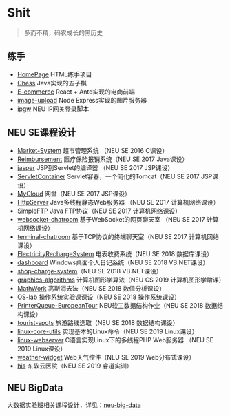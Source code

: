 # Shit
> 多而不精，码农成长的黑历史

## 练手
- [HomePage](homepage) HTML练手项目  
- [Chess](chess) Java实现的五子棋  
- [E-commerce](e-commerce) React + Antd实现的电商前端 
- [image-upload](image-upload) Node Express实现的图片服务器 
- [ipgw](ipgw) NEU IP网关登录脚本  


## NEU SE课程设计
- [Market-System](Market-System) 超市管理系统  （NEU SE 2016 C课设）　
- [Reimbursement](Reimbursement) 医疗保险报销系统（NEU SE 2017 Java课设）  
- [jasper](jasper) JSP到Servlet的编译器 （NEU SE 2017 JSP课设）　
- [ServletContainer](ServletContainer) Servlet容器，一个简化的Tomcat（NEU SE 2017 JSP课设）　
- [MyCloud](MyCloud) 网盘（NEU SE 2017 JSP课设）　
- [HttpServer](http-server) Java多线程静态Web服务器 （NEU SE 2017 计算机网络课设） 
- [SimpleFTP](simple-ftp) Java FTP协议（NEU SE 2017 计算机网络课设）  
- [websocket-chatroom](websocket-chatroom) 基于WebSocket的网页聊天室 （NEU SE 2017 计算机网络课设） 
- [terminal-chatroom](terminal-chatroom) 基于TCP协议的终端聊天室（NEU SE 2017 计算机网络课设） 
- [ElectricityRechargeSystem](ElectricityRechargeSystem) 电表收费系统（NEU SE 2018 数据库课设）  
- [dashboard](dashboard) Windows桌面个人日记系统（NEU SE 2018 VB.NET课设）  
- [shop-charge-system](shop-charge-system)（NEU SE 2018 VB.NET课设）  
- [graphics-algorithms](graphics-algorithm) 计算机图形学算法（NEU CS 2019 计算机图形学蹭课）　
- [MathWork](MathWork) 高斯消去法（NEU SE 2018 数值分析课设）
- [OS-lab](os-lab) 操作系统实验课课设（NEU SE 2018 操作系统课设）
- [PrinterQueue-EuropeanTour](PrinterQueue-EuropeanTour) NEU软工数据结构作业（NEU SE 2018 数据结构课设）  
- [tourist-spots](tourist-spots) 旅游路线选取（NEU SE 2018 数据结构课设）  
- [linux-core-utils](linux-core-utils) 实现基本的Linux命令（NEU SE 2019 Linux课设）　
- [linux-webserver](linux-webserver) C语言实现Linux下的多线程PHP Web服务器 （NEU SE 2019 Linux课设）　
- [weather-widget](weather-widget) Web天气控件（NEU SE 2019 Web分布式课设）　
- [his](his) 东软云医院（NEU SE 2019 睿道实训）

## NEU BigData
大数据实验班相关课程设计，详见：[neu-big-data](https://github.com/XUranus/neu-big-data)


